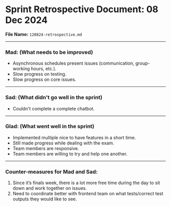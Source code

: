 # Sprint Retrospective Document: 08 Dec 2024

**File Name:** `120824-retrospective.md`

---

### **Mad:** (What needs to be improved)  
- Asynchronous schedules present issues (communication, group-working hours, etc.).  
- Slow progress on testing.  
- Slow progress on core issues.  

---

### **Sad:** (What didn't go well in the sprint)  
- Couldn't complete a complete chatbot.

---

### **Glad:** (What went well in the sprint)  
- Implemented multiple nice to have features in a short time.  
- Still made progress while dealing with the exam.
- Team members are responsive.
- Team members are willing to try and help one another.

---

### **Counter-measures for Mad and Sad:**  
1. Since it’s finals week, there is a lot more free time during the day to sit down and work together on issues.  
2. Need to coordinate better with frontend team on what tests/correct test outputs they would like to see.
